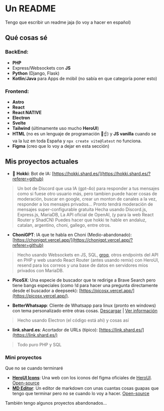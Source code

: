 # Un README

Tengo que escribir un readme jaja (lo voy a hacer en español)

## Qué cosas sé
### BackEnd:
- **PHP**
- Express/Websockets con **JS**
- **Python** (Django, Flask)
- **Kotlin**/**Java** para Apps de móbil (no sabía en que categoría poner esto)

### Frontend:
- **Astro**
- **React**
- **React NATIVE**
- **Electron**
- **Svelte**
- **Tailwind** (últimamente uso mucho **HeroUI**)
- **HTML** (no es un lenguaje de programación 🤡☝️) y **JS vanilla** cuando se va la luz en toda España y `npx create vite@latest` no funciona.
- **Figma** (creo que lo voy a dejar en esta sección)

## Mis proyectos actuales
- 👑 **Hokki**: Bot de IA: [https://hokki.shard.es/](https://hokki.shard.es/?referer=github)
> Un bot de Discord que usa IA (gpt-4o) para responder a tus mensajes como si fuese otro usuario más, pero tambien puede hacer cosas de moderación, buscar en google, crear un monton de canales a la vez, responder a los mensajes privados...
> Pronto tendrá moderación de mensajes super-configurable gratuita
> Hecha usando Discord.js, Express.js, MariaDB, La API oficial de OpenAI, (y para la web React Router y ShadCN)
> Puedes hacer que hokki te hable en andaluz, catalan, argentino, choni, gallego, entre otros.

- **ChoniGPT**: IA que te habla en Choni (Medio-abandonado): [https://chonigpt.vercel.app/](https://chonigpt.vercel.app/?referer=github)
> Hecho usando Websockets en JS, SQL, [groq](https://groq.com/), otros endpoints del API en PHP y web usando React Router (antes usando remix) con HeroUI, resend para los correos y una base de datos en servidores míos privados con MariaDB.

- **PicoSX**: Una especie de buscador que te redirige a Brave Search pero tiene bangs especiales (como !d para hacer una pregunta directamente desde el buscador a deepseek): [https://picosx.vercel.app/](https://picosx.vercel.app/).

- **BetterWhatsapp**: Cliente de Whatsapp para linux (pronto en windows) con tema personalizado entre otras cosas. [Descargar](https://github.com/pico190/betterwhatsapp/releases/tag/v1.4.5) | [Ver información](https://github.com/pico190/betterwhatsapp)
> Hecho usando Electron (el código está ahi) y cosas así

-  **link.shard.es**: Acortador de URLs (típico): [https://link.shard.es/](https://link.shard.es/)
> Todo puro PHP y SQL

### Mini proyectos
Que no se cuando terminaré

- [**HeroUI Icons**](https://herouicons.vercel.app/): Una web con los iconos del figma oficiales de [HeroUI](https://heroui.com). [Open-source](https://github.com/pico190/heroicons)
- [**MD Editor**](https://picomdeditor.vercel.app/): Un editor de markdown con unas cuantas cosas guapas que tengo que terminar pero no se cuando lo voy a hacer. [Open-source](https://github.com/pico190/mdeditor)

También tengo algunos proyectos abandonados...

